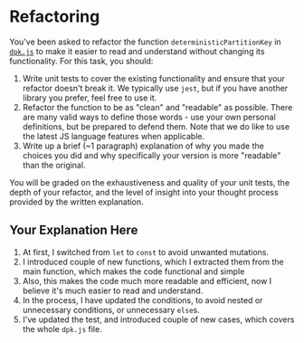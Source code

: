# Refactoring

You've been asked to refactor the function `deterministicPartitionKey` in [`dpk.js`](dpk.js) to make it easier to read and understand without changing its functionality. For this task, you should:

1. Write unit tests to cover the existing functionality and ensure that your refactor doesn't break it. We typically use `jest`, but if you have another library you prefer, feel free to use it.
2. Refactor the function to be as "clean" and "readable" as possible. There are many valid ways to define those words - use your own personal definitions, but be prepared to defend them. Note that we do like to use the latest JS language features when applicable.
3. Write up a brief (~1 paragraph) explanation of why you made the choices you did and why specifically your version is more "readable" than the original.

You will be graded on the exhaustiveness and quality of your unit tests, the depth of your refactor, and the level of insight into your thought process provided by the written explanation.

## Your Explanation Here

1. At first, I switched from `let` to `const` to avoid unwanted mutations.
2. I introduced couple of new functions, which I extracted them from the main function,
which makes the code functional and simple
3. Also, this makes the code much more readable and efficient, now I believe it's much easier to read and understand.
4. In the process, I have updated the conditions, to avoid nested or unnecessary conditions, or unnecessary `else`s.
5. I've updated the test, and introduced couple of new cases, which covers the whole `dpk.js` file.
